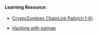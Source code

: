 #### Learning Resource:

  * [CryptoZombies ChainLink Path(ch.1-6)](https://cryptozombies.io/en/lesson/19)
  
  * [Hacking with sqlmap](https://medium.com/@thenurhabib/hacking-with-sqlmap-d6b7f15cce1e) 
